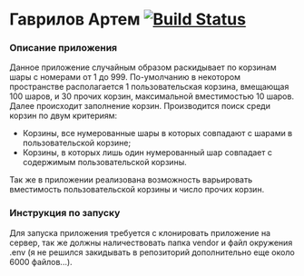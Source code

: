 
# Гаврилов Артем [![Build Status](https://travis-ci.org/OrdinarySkalen/laravelTeastApp.svg?branch=master)](https://travis-ci.org/OrdinarySkalen/laravelTeastApp)

### Описание приложения
Данное приложение случайным образом раскидывает по корзинам шары с номерами от 1 до 999. 
По-умолчанию в некотором пространстве располагается 1 пользовательская корзина, вмещающая 100 шаров, 
и 30 прочих корзин, максимальной вместимостью 10 шаров. Далее происходит заполнение корзин. 
Производится поиск среди корзин по двум критериям:
  * Корзины, все нумерованные шары в которых совпадают с шарами в пользовательской корзине;
  * Корзины, в которых лишь один нумерованный шар совпадает с содержимым пользовательской корзины.

Так же в приложении реализована возможность варьировать вместимость пользовательской корзины и 
число прочих корзин.
   
### Инструкция по запуску
Для запуска приложения требуется с клонировать приложение на сервер, так же должны наличествовать папка 
vendor и файл окружения .env (я не решился закидывать в репозиторий дополнительно еще около 6000 
файлов...).


